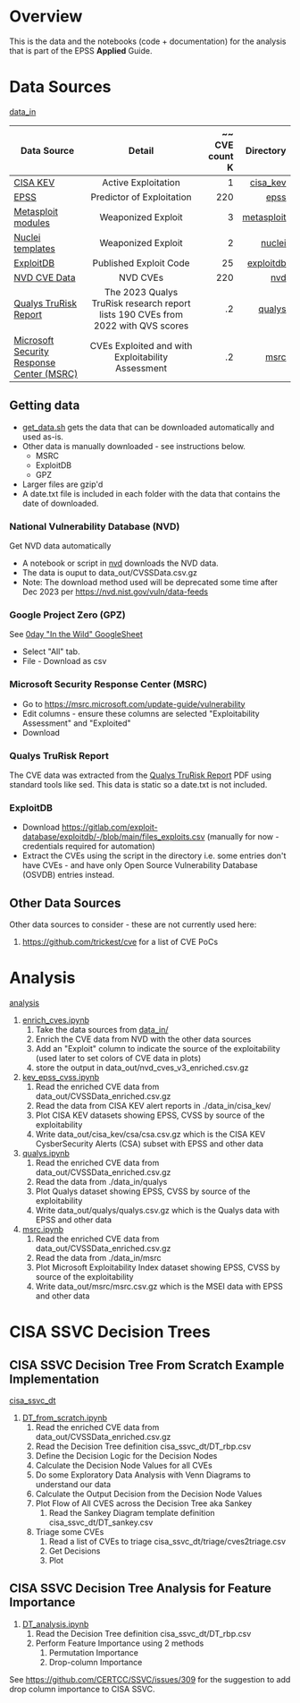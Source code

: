 # Overview
This is the data and the notebooks (code + documentation) for the analysis that is part of the EPSS **Applied** Guide.


# Data Sources

[data_in](./data_in) 

| Data Source |    Detail     | ~~ CVE count K | Directory           |  
|-------------|:-------------:|---------------:|---------------:|
| [CISA KEV](https://www.cisa.gov/known-exploited-vulnerabilities-catalog)    |  Active Exploitation|              1 | [cisa_kev](./data_in/cisa_kev) |
| [EPSS](https://www.first.org/epss/api)        |    Predictor of Exploitation   |        220 |  [epss](./data_in/epss) |
| [Metasploit modules](https://github.com/rapid7/metasploit-framework)  | Weaponized Exploit |              3 | [metasploit](./data_in/metasploit) |
| [Nuclei templates](https://github.com/projectdiscovery/nuclei-templates)      |  Weaponized Exploit           |              2 | [nuclei](./data_in/nuclei) |
| [ExploitDB](https://gitlab.com/exploit-database/exploitdb)   |  Published Exploit Code             |            25 | [exploitdb](./data_in/exploitdb) |
| [NVD CVE Data](https://nvd.nist.gov/vuln/data-feeds) | NVD CVEs | 220| [nvd](./data_in/nvd) |
| [Qualys TruRisk Report](https://www.qualys.com/forms/tru-research-report/) | The 2023 Qualys TruRisk research report lists 190 CVEs from 2022 with QVS scores| .2| [qualys](./data_in/qualys) |
| [Microsoft Security Response Center (MSRC)](https://msrc.microsoft.com/update-guide/vulnerability) | CVEs Exploited and with Exploitability Assessment| .2| [msrc](./data_in/msrc) |

## Getting data
* [get_data.sh](./data/get_data.sh) gets the data that can be downloaded automatically and used as-is.
* Other data is manually downloaded - see instructions below.
  * MSRC
  * ExploitDB
  * GPZ
* Larger files are gzip'd
* A date.txt file is included in each folder with the data that contains the date of downloaded.

### National Vulnerability Database (NVD)
Get NVD data automatically
* A notebook or script in [nvd](./data_in/nvd) downloads the NVD data.
* The data is ouput to data_out/CVSSData.csv.gz
* Note: The download method used will be deprecated some time after Dec 2023 per https://nvd.nist.gov/vuln/data-feeds


### Google Project Zero (GPZ)
See [0day "In the Wild" GoogleSheet](https://docs.google.com/spreadsheets/d/1lkNJ0uQwbeC1ZTRrxdtuPLCIl7mlUreoKfSIgajnSyY/edit#gid=1190662839) 
* Select "All" tab.
* File - Download as csv

### Microsoft Security Response Center (MSRC) 
* Go to https://msrc.microsoft.com/update-guide/vulnerability
* Edit columns - ensure these columns are selected "Exploitability Assessment" and "Exploited"
* Download

### Qualys TruRisk Report
The CVE data was extracted from the [Qualys TruRisk Report](https://www.qualys.com/forms/tru-research-report/) PDF using standard tools like sed.
This data is static so a date.txt is not included.

### ExploitDB
* Download https://gitlab.com/exploit-database/exploitdb/-/blob/main/files_exploits.csv (manually for now - credentials required for automation)
* Extract the CVEs using the script in the directory i.e. some entries don't have CVEs - and have only Open Source Vulnerability Database (OSVDB) entries instead.


## Other Data Sources 
Other data sources to consider - these are not currently used here:
1. https://github.com/trickest/cve for a list of CVE PoCs





# Analysis
[analysis](./analysis) 

1. [enrich_cves.ipynb](./analysis/enrich_cves.ipynb) 
   1. Take the data sources from [data_in/](./data_in/) 
   2. Enrich the CVE data from NVD with the other data sources
   3. Add an "Exploit" column to indicate the source of the exploitability (used later to set colors of CVE data in plots)
   4. store the output in data_out/nvd_cves_v3_enriched.csv.gz
2. [kev_epss_cvss.ipynb](./analysis/kev_epss_cvss.ipynb)
   1. Read the enriched CVE data from data_out/CVSSData_enriched.csv.gz
   2. Read the data from CISA KEV alert reports in ./data_in/cisa_kev/
   3. Plot CISA KEV datasets showing EPSS, CVSS by source of the exploitability
   4. Write data_out/cisa_kev/csa/csa.csv.gz which is the CISA KEV CysberSecurity Alerts (CSA) subset with EPSS and other data
3. [qualys.ipynb](analysis/qualys.ipynb)
    1. Read the enriched CVE data from data_out/CVSSData_enriched.csv.gz
    2. Read the data from ./data_in/qualys
    3. Plot Qualys dataset showing EPSS, CVSS by source of the exploitability
    4. Write data_out/qualys/qualys.csv.gz which is the Qualys data with EPSS and other data
 4. [msrc.ipynb](analysis/msrc.ipynb)
    1. Read the enriched CVE data from data_out/CVSSData_enriched.csv.gz
    2. Read the data from ./data_in/msrc
    3. Plot Microsoft Exploitability Index dataset showing EPSS, CVSS by source of the exploitability
    4. Write data_out/msrc/msrc.csv.gz which is the MSEI data with EPSS and other data


# CISA SSVC Decision Trees

## CISA SSVC Decision Tree From Scratch Example Implementation

[cisa_ssvc_dt](./cisa_ssvc_dt) 

1. [DT_from_scratch.ipynb](./cisa_ssvc_dt/DT_from_scratch.ipynb) 
   1. Read the enriched CVE data from data_out/CVSSData_enriched.csv.gz
   2. Read the Decision Tree definition cisa_ssvc_dt/DT_rbp.csv
   3. Define the Decision Logic for the Decision Nodes
   4. Calculate the Decision Node Values for all CVEs
   5. Do some Exploratory Data Analysis with Venn Diagrams to understand our data
   6. Calculate the Output Decision from the Decision Node Values
   7. Plot Flow of All CVES across the Decision Tree aka Sankey
      1. Read the Sankey Diagram template definition cisa_ssvc_dt/DT_sankey.csv
   8. Triage some CVEs
      1. Read a list of CVEs to triage cisa_ssvc_dt/triage/cves2triage.csv
      2. Get Decisions
      3. Plot 


## CISA SSVC Decision Tree Analysis for Feature Importance

1. [DT_analysis.ipynb](cisa_ssvc_dt/DT_analysis.ipynb) 
   1. Read the Decision Tree definition cisa_ssvc_dt/DT_rbp.csv
   2. Perform Feature Importance using 2 methods
      1. Permutation Importance 
      2. Drop-column Importance
   
See https://github.com/CERTCC/SSVC/issues/309 for the suggestion to add drop column importance to CISA SSVC.



